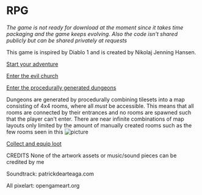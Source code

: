 # RPG

*The game is not ready for download at the moment since it takes time packaging and the game keeps evolving. Also the code isn't shared publicly but can be shared privately at requests*

This game is inspired by Diablo 1 and is created by Nikolaj Jenning Hansen. 

[Start your adventure](https://vimeo.com/manage/videos/570203789)

[Enter the evil church](https://vimeo.com/manage/videos/570254391)

[Enter the procedurally generated dungeons](https://vimeo.com/manage/videos/570257841)

Dungeons are generated by procedurally combining tilesets into a map consisting of 4x4 rooms, where all *must* be accessible. This means that all rooms are connected by their entrances and no rooms are spawned such that the player can't enter. There are near infinite combinations of map layouts only limited by the amount of manually created rooms such as the few rooms seen in this ![picture](http://url/to/img.png)



[Collect and equip loot](https://vimeo.com/manage/videos/570259567)

CREDITS
None of the artwork assets or music/sound pieces can be credited by me

Soundtrack: patrickdearteaga.com

All pixelart: opengameart.org
